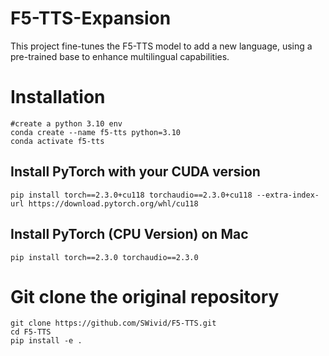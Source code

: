 # F5-TTS-Expansion
This project fine-tunes the F5-TTS model to add a new language, using a pre-trained base to enhance multilingual capabilities.

# Installation
```
#create a python 3.10 env
conda create --name f5-tts python=3.10
conda activate f5-tts
```
## Install PyTorch with your CUDA version
```
pip install torch==2.3.0+cu118 torchaudio==2.3.0+cu118 --extra-index-url https://download.pytorch.org/whl/cu118
```
## Install PyTorch (CPU Version) on Mac
```
pip install torch==2.3.0 torchaudio==2.3.0
```
# Git clone the original repository
```
git clone https://github.com/SWivid/F5-TTS.git
cd F5-TTS
pip install -e .
```

